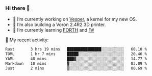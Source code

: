### Hi there 👋

<!--
**berkus/berkus** is a ✨ _special_ ✨ repository because its `README.md` (this file) appears on your GitHub profile.

Here are some ideas to get you started:

- 🔭 I’m currently working on ...
- 🌱 I’m currently learning ...
- 👯 I’m looking to collaborate on ...
- 🤔 I’m looking for help with ...
- 💬 Ask me about ...
- 📫 How to reach me: ...
- 😄 Pronouns: ...
- ⚡ Fun fact: ...
-->

- 🔭 I’m currently working on [Vesper](https://github.com/metta-systems/vesper), a kernel for my new OS.
- 🔭 I’m also building a Voron 2.4R2 3D printer.
- 🌱 I’m currently learning [FORTH](http://forth.com/starting-forth/) and [F#](https://fsharpforfunandprofit.com/)

💼 My recent activity:

<!--START_SECTION:waka-->

```txt
Rust       3 hrs 19 mins   ███████████████░░░░░░░░░░   60.10 %
TOML       1 hr 7 mins     █████░░░░░░░░░░░░░░░░░░░░   20.46 %
YAML       48 mins         ███▓░░░░░░░░░░░░░░░░░░░░░   14.77 %
Markdown   10 mins         ▓░░░░░░░░░░░░░░░░░░░░░░░░   03.09 %
Just       2 mins          ▒░░░░░░░░░░░░░░░░░░░░░░░░   00.69 %
```

<!--END_SECTION:waka-->
